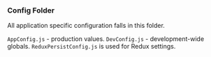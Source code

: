 ### Config Folder

All application specific configuration falls in this folder.

`AppConfig.js` - production values.
`DevConfig.js` - development-wide globals.
`ReduxPersistConfig.js` is used for Redux settings.
